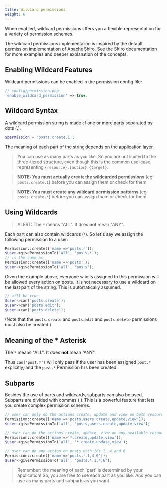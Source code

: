 ```yaml
---
title: Wildcard permissions
weight: 6
---
```


When enabled, wildcard permissions offers you a flexible representation for a variety of permission schemes.

The wildcard permissions implementation is inspired by the default permission implementation of
 [Apache Shiro](https://shiro.apache.org/permissions.html). See the Shiro documentation for more examples and deeper explanation of the concepts.

## Enabling Wildcard Features

Wildcard permissions can be enabled in the permission config file:

```php
// config/permission.php
'enable_wildcard_permission' => true,
```

## Wildcard Syntax

A wildcard permission string is made of one or more parts separated by dots (.).

```php
$permission = 'posts.create.1';
```

The meaning of each part of the string depends on the application layer.

> You can use as many parts as you like. So you are not limited to the three-tiered structure, even though
this is the common use-case, representing `{resource}.{action}.{target}`.

> **NOTE: You must actually create the wildcarded permissions** (eg: `posts.create.1`) before you can assign them or check for them.

> **NOTE: You must create any wildcard permission patterns** (eg: `posts.create.*`) before you can assign them or check for them.

## Using Wildcards

> ALERT: The `*` means "ALL". It does **not** mean "ANY".

Each part can also contain wildcards (`*`). So let's say we assign the following permission to a user:

```php
Permission::create(['name'=>'posts.*']);
$user->givePermissionTo('all', 'posts.*');
// is the same as
Permission::create(['name'=>'posts']);
$user->givePermissionTo('all', 'posts');
```

Given the example above, everyone who is assigned to this permission will be allowed every action on posts. It is not necessary to use a
wildcard on the last part of the string. This is automatically assumed.

```php
// will be true
$user->can('posts.create');
$user->can('posts.edit');
$user->can('posts.delete');
```
(Note that the `posts.create` and `posts.edit` and `posts.delete` permissions must also be created.)

## Meaning of the * Asterisk

The `*` means "ALL". It does **not** mean "ANY".

Thus `can('post.*')` will only pass if the user has been assigned `post.*` explicitly, and the `post.*` Permission has been created.


## Subparts

Besides the use of parts and wildcards, subparts can also be used. Subparts are divided with commas (,). This is a
powerful feature that lets you create complex permission schemes.

```php
// user can only do the actions create, update and view on both resources posts and users
Permission::create(['name'=>'posts,users.create,update,view']);
$user->givePermissionTo('all', 'posts,users.create,update,view');

// user can do the actions create, update, view on any available resource
Permission::create(['name'=>'*.create,update,view']);
$user->givePermissionTo('all', '*.create,update,view');

// user can do any action on posts with ids 1, 4 and 6
Permission::create(['name'=>'posts.*.1,4,6']);
$user->givePermissionTo('all', 'posts.*.1,4,6');
```

> Remember: the meaning of each 'part' is determined by your application! So, you are free to use each part as you like. And you can use as many parts and subparts as you want.
